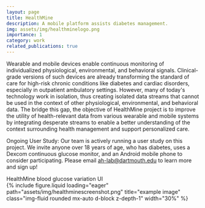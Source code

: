 ```yaml
---
layout: page
title: HealthMine
description: A mobile platform assists diabetes management.
img: assets/img/healthminelogo.png
importance: 1
category: work
related_publications: true
---
```


Wearable and mobile devices enable continuous monitoring of individualized physiological, environmental, and behavioral signals. Clinical-grade versions of such devices are already transforming the standard of care for high-risk chronic conditions like diabetes and cardiac disorders, especially in outpatient ambulatory settings. However, many of today's technology work in isolation, thus creating isolated data streams that cannot be used in the context of other physiological, environmental, and behavioral data. The bridge this gap, the objective of HealthMine project is to improve the utility of health-relevant data from various wearable and mobile systems by integrating desperate streams to enable a better understanding of the context surrounding health management and support personalized care.


Ongoing User Study: Our team is actively running a user study on this project. We invite anyone over 18 years of age, who has diabetes, uses a Dexcom continuous glucose monitor, and an Android mobile phone to consider participating. Please email ah-lab@dartmouth.edu to learn more and sign up!

<div class="caption">
    HealthMine blood glucose variation UI
</div>
<div class="text-center">
    <div class="col-sm d-flex justify-content-center mt-3 mt-md-0">
        {% include figure.liquid loading="eager" path="assets/img/healthminescreenshot.png" title="example image" class="img-fluid rounded mx-auto d-block z-depth-1" width="30%" %}
    </div>
</div>

<!-- 
<div class="row">
    <div class="col-sm mt-3 mt-md-0">
        {% include figure.liquid loading="eager" path="assets/img/5.jpg" title="example image" class="img-fluid rounded z-depth-1" %}
    </div>
</div>
<div class="caption">
    This image can also have a caption. It's like magic.
</div> -->